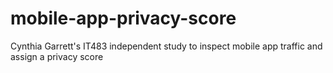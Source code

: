 # mobile-app-privacy-score
Cynthia Garrett's IT483 independent study to inspect mobile app traffic and assign a privacy score
